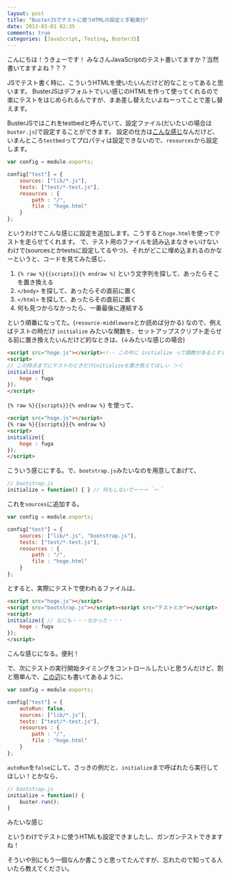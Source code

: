 ```yaml
---
layout: post
title: "BusterJSでテストに使うHTMLの設定と手動実行"
date: 2013-03-01 02:35
comments: true
categories: [JavaScript, Testing, BusterJS]
---
```


こんにちは！うきょーです！
みなさんJavaScriptのテスト書いてますか？当然書いてますよね？？？

JSでテスト書く時に、こういうHTMLを使いたいんだけど的なことってあると思います。
BusterJSはデフォルトでいい感じのHTMLを作って使ってくれるので楽にテストをはじめられるんですが、まあ差し替えたいよねーってことで差し替えます。

BusterJSではこれをtestbedと呼んでいて、設定ファイル(だいたいの場合は`buster.js`)で設定することができます。
設定の仕方は[こんな感じ](http://docs.busterjs.org/en/latest/overview/#custom-test-beds)なんだけど、いまんところ`testbed`ってプロパティは設定できないので、`resources`から設定します。

```javascript
var config = module.exports;

config["test"] = {
    sources: ["lib/*.js"],
    tests: ["test/*-test.js"],
    resources : {
    	path : "/",
    	file : "hoge.html"
	}
};
```

というわけでこんな感じに設定を追加します。こうすると`hoge.html`を使ってテストを走らせてくれます。
で、テスト用のファイルを読み込まなきゃいけないわけで(sourcesとかtestsに設定してるやつ)、それがどこに埋め込まれるのかなーというと、コードを見てみた感じ、

1. `{% raw %}{{scripts}}{% endraw %}` という文字列を探して、あったらそこを置き換える
2. `</body>` を探して、あったらその直前に置く
3. `</html>` を探して、あったらその直前に置く
4. 何も見つからなかったら、一番最後に連結する

という順番になってた。(`resource-middleware`とか読めば分かる)
なので、例えばテストの時だけ `initialize` みたいな関数を、セットアップスクリプト走らせる前に置き換えたいんだけど的なときは、(↓みたいな感じの場合)

```html
<script src="hoge.js"></script><!-- この中に initialize って関数があるとする -->
<script>
// この時点までにテストのときだけinitializeを置き換えてほしい ＞＜
initialize({
	hoge : fuga
});
</script>
```

`{% raw %}{{scripts}}{% endraw %}` を使って、

```html
<script src="hoge.js"></script>
{% raw %}{{scripts}}{% endraw %}
<script>
initialize({
	hoge : fuga
});
</script>
```

こういう感じにする。で、`bootstrap.js`みたいなのを用意してあげて、
```javascript
// bootstrap.js
initialize = function() { } // 何もしないでーーー＾ー＾
```

これを`sources`に追加する。

```javascript
var config = module.exports;

config["test"] = {
    sources: ["lib/*.js", "bootstrap.js"],
    tests: ["test/*-test.js"],
    resources : {
    	path : "/",
    	file : "hoge.html"
	}
};
```

とすると、実際にテストで使われるファイルは、

```html
<script src="hoge.js"></script>
<script src="bootstrap.js"></script><script src="テストとか"></script>
<script>
initialize({ // なにも・・・なかった・・・
	hoge : fuga
});
</script>
```

こんな感じになる。便利！

で、次にテストの実行開始タイミングをコントロールしたいと思うんだけど、割と簡単んで、[この辺](http://docs.busterjs.org/en/latest/starting-testrun-manually/#starting-testrun-manually)にも書いてあるように、

```javascript
var config = module.exports;

config["test"] = {
	autoRun: false,
    sources: ["lib/*.js"],
    tests: ["test/*-test.js"],
    resources : {
    	path : "/",
    	file : "hoge.html"
	}
};
```

`autoRun`を`false`にして、さっきの例だと、`initialize`まで呼ばれたら実行してほしい！とかなら、

```javascript
// bootstrap.js
initialize = function() { 
	buster.run();
}
```

みたいな感じ


というわけでテストに使うHTMLも設定できましたし、ガンガンテストできますね！


そういや別にもう一個なんか書こうと思ってたんですが、忘れたので知ってる人いたら教えてください。



